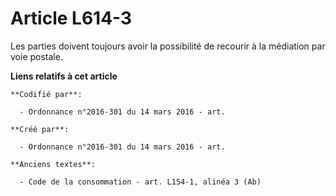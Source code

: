 # Article L614-3

Les parties doivent toujours avoir la possibilité de recourir à la médiation par voie postale.

**Liens relatifs à cet article**

	**Codifié par**:

	  - Ordonnance n°2016-301 du 14 mars 2016 - art.

	**Créé par**:

	  - Ordonnance n°2016-301 du 14 mars 2016 - art.

	**Anciens textes**:

	  - Code de la consommation - art. L154-1, alinéa 3 (Ab)
